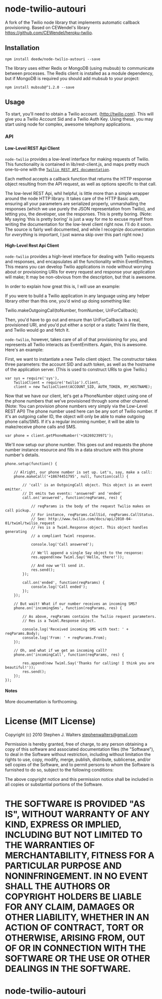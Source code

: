 # node-twilio-autouri

A fork of the Twilio node library that implements automatic callback provisioning. Based on CEWendel's library https://github.com/CEWendel/heroku-twilio.

## Installation

```
npm install deedw/node-twilio-autouri --save
```

The library uses either Redis or MongoDB (using mubsub) to communicate between processes. The Redis client is installed as a
module dependency, but if MongoDB is required you should add mubsub to your project:

```
npm install mubsub@^1.2.0 --save
```


## Usage

To start, you'll need to obtain a Twilio account. (http://twilio.com). This will give you a Twilio Account Sid and a Twilio Auth Key. Using these, you may start using node for complex, awesome telephony applications.


### API

#### Low-Level REST Api Client

`node-twilio` provides a low-level interface for making requests of Twilio. This functionality is contained in lib/rest-client.js, and maps pretty much one-to-one with the [`Twilio REST API documentation`](http://www.twilio.com/docs/api/2010-04-01/rest/).

Each method accepts a callback function that returns the HTTP response object resulting from the API request, as well as options specific to that call.

The low-level REST Api, whil helpful, is little more than a simple wrapper around the node HTTP library. It takes care of the HTTP Basic auth, ensuring all your parameters are serialized properly, unmarshalling the responses (which we use purely the JSON representation from Twilio), and letting you, the developer, use the responses. This is pretty boring. (Note: My saying 'this is pretty boring' is just a way for me to excuse myself from writing the documentation for the low-level client right now. I'll do it soon. The source is fairly well documented, and while I recognize documentation for *everything* is important, I just wanna skip over this part right now.)

#### High-Level Rest Api Client

`node-twilio` provides a high-level interface for dealing with Twilio requests and responses, and encapsulates all the functionality within EventEmitters. This means you can develop Twilio applications in node without worrying about or provisioning URIs for every request and response your application will make; It may be non-obvious from the description, but that is awesome.

In order to explain how great this is, I will use an example:

If you were to build a Twilio application in any language using any helper library other than this one, you'd wind up doing something like:

Twilio.makeOutgoingCall(toNumber, fromNumber, UriForCallback);

Then, you'd have to go out and ensure than UriForCallback is a real, provisioned URI, and you'd put either a script or a static Twiml file there, and Twilio would go and fetch it.

`node-twilio`, however, takes care of all of that provisioning for you, and represents all Twilio interacts as EventEmitters. Again, this is awesome. Here's an example:

First, we want to instantiate a new Twilo client object.
The constructor takes three parameters: the account SID and auth token, as well as
the hostname of the application server. (This is used to construct URIs to give Twilio.)

    var sys = require('sys'),
        TwilioClient = require('twilio').Client,
        client = new TwilioClient(ACCOUNT_SID, AUTH_TOKEN, MY_HOSTNAME);

Now that we have our client, let's get a PhoneNumber object using one of the
phone numbers that we've provisioned through some other channel.
(Note: You can provision phone numbers very simply via the Low-Level REST API)
The phone number used here can be any sort of Twilio number. If it's an outgoing
caller ID, the object will only be able to make outgoing phone calls/SMS. If it's
a regular incoming number, it will be able to make/receive phone calls and SMS.

    var phone = client.getPhoneNumber('+16269239971');

We'll now setup our phone number. This goes out and requests the phone number
instance resource and fills in a data structure with this phone number's details.

    phone.setup(function() {

        // Alright, our phone number is set up. Let's, say, make a call:
        phone.makeCall('+18674451795', null, function(call) {

            // 'call' is an OutgoingCall object. This object is an event emitter.
            // It emits two events: 'answered' and 'ended'
            call.on('answered', function(reqParams, res) {

                // reqParams is the body of the request Twilio makes on call pickup.
                // For instance, reqParams.CallSid, reqParams.CallStatus.
                // See: http://www.twilio.com/docs/api/2010-04-01/twiml/twilio_request
                // res is a Twiml.Response object. This object handles generating
                // a compliant Twiml response.

                console.log('Call answered');

                // We'll append a single Say object to the response:
                res.append(new Twiml.Say('Hello, there!'));

                // And now we'll send it.
                res.send();
            });

            call.on('ended', function(reqParams) {
                console.log('Call ended');
            });
        });

        // But wait! What if our number receives an incoming SMS?
        phone.on('incomingSms', function(reqParams, res) {

            // As above, reqParams contains the Twilio request parameters.
            // Res is a Twiml.Response object.

            console.log('Received incoming SMS with text: ' + reqParams.Body);
            console.log('From: ' + reqParams.From);
        });

        // Oh, and what if we get an incoming call?
        phone.on('incomingCall', function(reqParams, res) {

            res.append(new Twiml.Say('Thanks for calling! I think you are beautiful!'));
            res.send();
        });
    });


#### Notes

More documentation is forthcoming.

# License (MIT License)

Copyright (c) 2010 Stephen J. Walters <stephenwalters@gmail.com>

Permission is hereby granted, free of charge, to any person obtaining a copy
of this software and associated documentation files (the "Software"), to deal
in the Software without restriction, including without limitation the rights
to use, copy, modify, merge, publish, distribute, sublicense, and/or sell
copies of the Software, and to permit persons to whom the Software is
furnished to do so, subject to the following conditions:

The above copyright notice and this permission notice shall be included in
all copies or substantial portions of the Software.

THE SOFTWARE IS PROVIDED "AS IS", WITHOUT WARRANTY OF ANY KIND, EXPRESS OR
IMPLIED, INCLUDING BUT NOT LIMITED TO THE WARRANTIES OF MERCHANTABILITY,
FITNESS FOR A PARTICULAR PURPOSE AND NONINFRINGEMENT. IN NO EVENT SHALL THE
AUTHORS OR COPYRIGHT HOLDERS BE LIABLE FOR ANY CLAIM, DAMAGES OR OTHER
LIABILITY, WHETHER IN AN ACTION OF CONTRACT, TORT OR OTHERWISE, ARISING FROM,
OUT OF OR IN CONNECTION WITH THE SOFTWARE OR THE USE OR OTHER DEALINGS IN
THE SOFTWARE.
=======
node-twilio-autouri
=============
